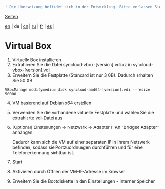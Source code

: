 ```diff
! Die Übersetzung befindet sich in der Entwicklung. Bitte verlassen Sie sich auf die englische Originalversion.
```

[Seiten](https://github.com/syncloud/docs/blob/master/de/index.md#seiten)

[en](https://github.com/syncloud/platform/wiki/Virtual-Box) | 
de | 
[cn](https://github.com/syncloud/docs/blob/master/cn/content/Virtual-Box.md) | 
[ru](https://github.com/syncloud/docs/blob/master/ru/content/Virtual-Box.md) | 
[fr](https://github.com/syncloud/docs/blob/master/fr/content/Virtual-Box.md) | 
[es](https://github.com/syncloud/docs/blob/master/es/content/Virtual-Box.md) | 

# Virtual Box

1. Virtuelle Box installieren
2. Extrahieren Sie die Datei syncloud-vbox-[version].vdi.xz in syncloud-vbox-[version].vdi
3. Erweitern Sie die Festplatte (Standard ist nur 3 GB). Dadurch erhalten Sie 50 GB.

```
VBoxManage modifymedium disk syncloud-amd64-[version].vdi --resize 50000
```

4. VM basierend auf Debian x64 erstellen

5. Verwenden Sie die vorhandene virtuelle Festplatte und wählen Sie die extrahierte vdi-Datei aus

6. [Optional] Einstellungen -> Netzwerk -> Adapter 1: An "Bridged Adapter" anhängen

     Dadurch kann sich die VM auf einer separaten IP in Ihrem Netzwerk befinden, sodass sie Portzuordnungen durchführen und für eine Telefonerkennung sichtbar ist.

7. Start

8. Aktivieren durch Öffnen der VM-IP-Adresse im Browser

9. Erweitern Sie die Bootdiskette in den Einstellungen - Interner Speicher
